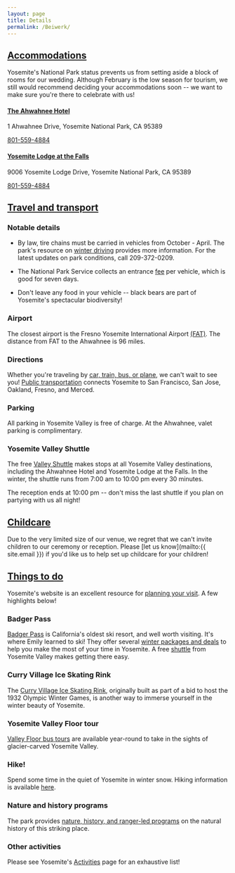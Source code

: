 ```yaml
---
layout: page
title: Details
permalink: /Beiwerk/
---
```


## [Accommodations](#Unterkunft)

Yosemite's National Park status prevents us from setting aside a block of rooms for our wedding. Although February is the low season for tourism, we still would recommend deciding your accommodations soon -- we want to make sure you're there to celebrate with us!

#### [The Ahwahnee Hotel](http://www.yosemitepark.com/the-ahwahnee.aspx)

1 Ahwahnee Drive, Yosemite National Park, CA 95389

[801-559-4884](tel:+18015594884)


#### [Yosemite Lodge at the Falls](http://www.yosemitepark.com/yosemite-lodge.aspx)

9006 Yosemite Lodge Drive, Yosemite National Park, CA 95389

[801-559-4884](tel:+18015594884)


## [Travel and transport](#Transport)

### Notable details
* By law, tire chains must be carried in vehicles from October - April. The park's resource on [winter driving](http://www.yosemitepark.com/yosemite-winter-driving.aspx) provides more information. For the latest updates on park conditions, call 209-372-0209.

* The National Park Service collects an entrance [fee](http://www.nps.gov/yose/planyourvisit/fees.htm) per vehicle, which is good for seven days.

* Don't leave any food in your vehicle -- black bears are part of Yosemite's spectacular biodiversity!

### Airport

The closest airport is the Fresno Yosemite International Airport [(FAT)](http://www.flyfresno.com/). The distance from FAT to the Ahwahnee is 96 miles.

### Directions

Whether you're traveling by [car, train, bus, or plane](http://www.yosemitepark.com/yosemite-directions.aspx), we can't wait to see you! [Public transportation](http://www.yosemitepark.com/public-transportation.aspx) connects Yosemite to San Francisco, San Jose, Oakland, Fresno, and Merced.

### Parking

 All parking in Yosemite Valley is free of charge. At the Ahwahnee, valet parking is complimentary.

### Yosemite Valley Shuttle

The free [Valley Shuttle](http://www.yosemitepark.com/Files/2015_Yosemite-ShuttleMap.pdf) makes stops at all Yosemite Valley destinations, including the Ahwahnee Hotel and Yosemite Lodge at the Falls. In the winter, the shuttle runs from 7:00 am to 10:00 pm every 30 minutes.

The reception ends at 10:00 pm -- don't miss the last shuttle if you plan on partying with us all night!


## [Childcare](#Wunderkind)

Due to the very limited size of our venue, we regret that we can't invite children to our ceremony or reception. Please [let us know](mailto:{{ site.email }}) if you'd like us to help set up childcare for your children!

## [Things to do](#Sehen)

Yosemite's website is an excellent resource for [planning your visit](http://www.yosemitepark.com/plan-your-visit.aspx). A few highlights below!

### Badger Pass 

[Badger Pass](http://www.yosemitepark.com/BadgerPass.aspx) is California's oldest ski resort, and well worth visiting. It's where Emily learned to ski! They offer several [winter packages and deals](http://www.yosemitepark.com/winter-package-deals.aspx?webSyncID=8a12c02a-37cd-2e0e-00c0-e8248e7c7269&sessionGUID=703b9a98-9ddd-b278-9a07-998794698e00) to help you make the most of your time in Yosemite. A free [shuttle](http://www.yosemitepark.com/badger-shuttle-schedule.aspx) from Yosemite Valley makes getting there easy. 

### Curry Village Ice Skating Rink

The [Curry Village Ice Skating Rink](http://www.yosemitepark.com/ice-skating.aspx), originally built as part of a bid to host the 1932 Olympic Winter Games, is another way to immerse yourself in the winter beauty of Yosemite. 

### Yosemite Valley Floor tour

[Valley Floor bus tours](http://www.yosemitepark.com/valley-floor-tour.aspx) are available year-round to take in the sights of glacier-carved Yosemite Valley. 

### Hike!

Spend some time in the quiet of Yosemite in winter snow. Hiking information is available [here](http://www.yosemitepark.com/hiking-camping.aspx).

### Nature and history programs

The park provides [nature, history, and ranger-led programs](http://www.yosemitepark.com/nature-history-programs.aspx) on the natural history of this striking place.

### Other activities

Please see Yosemite's [Activities](http://www.yosemitepark.com/Activities.aspx) page for an exhaustive list!
